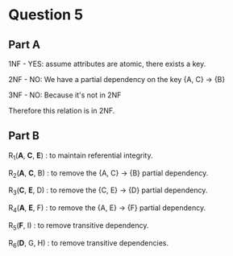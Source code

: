 # Question 5

## Part A

1NF - YES: assume attributes are atomic, there exists a key.

2NF - NO: We have a partial dependency on the key {A, C} -> {B}

3NF - NO: Because it's not in 2NF

Therefore this relation is in 2NF.

## Part B

R<sub>1</sub>(**A**, **C**, **E**) : to maintain referential integrity.

R<sub>2</sub>(**A**, **C**, B) : to remove the {A, C} -> {B} partial dependency.

R<sub>3</sub>(**C**, **E**, D) : to remove the {C, E} -> {D} partial dependency.

R<sub>4</sub>(**A**, **E**, F) : to remove the {A, E} -> {F} partial dependency.

R<sub>5</sub>(**F**, I) : to remove transitive dependency.

R<sub>6</sub>(**D**, G, H) : to remove transitive dependencies.

